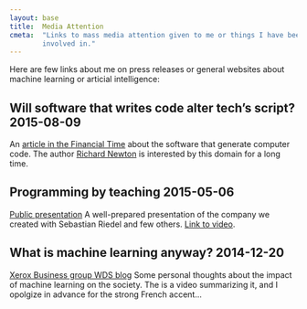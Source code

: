 ```yaml
---
layout: base
title:  Media Attention
cmeta:  "Links to mass media attention given to me or things I have been
        involved in."
---
```


Here are few links about me on press releases or general websites about machine learning or articial intelligence:

## Will software that writes code alter tech’s script? 2015-08-09 ##

An [article in the Financial Time][FT_article] about the software that generate computer code. The author [Richard Newton][Richard_Newton] is interested by this domain for a long time.

[FT_article]: http://www.ft.com/intl/cms/s/0/6c6ccace-521d-11e5-b029-b9d50a74fd14.html#axzz3l3EALLay
[Richard_Newton]: http://www.richard-newton.com/


## Programming by teaching 2015-05-06 ##

[Public presentation][playfair_ai_event]
A well-prepared presentation of the company we created with Sebastian Riedel and few others. 
[Link to video][playfair_event_gb_video].

[playfair_ai_event]: http://playfaircapital.com/events/artificial-intelligence-showcase/
[playfair_event_gb_video]: https://www.youtube.com/watch?v=sKZD8huxjZ0


## What is machine learning anyway? 2014-12-20 ##

[Xerox Business group WDS blog][wds_blog]
Some personal thoughts about the impact of machine learning on the society. The is a video summarizing it, and I opolgize in advance for the strong French accent...

[wds_blog]: http://www.wds.co/machine-learning-anyway/ 
[gb_video]: https://www.youtube.com/watch?list=PLyAVNkfBMWVUCz4ySPzgc9YWw7he_7JhM&v=AkUTPBUqYKg

